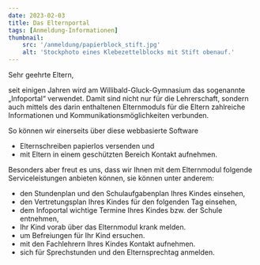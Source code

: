 ```yaml
---
date: 2023-02-03
title: Das Elternportal
tags: [Anmeldung-Informationen]
thumbnail: 
    src: '/anmeldung/papierblock_stift.jpg'
    alt: 'Stockphoto eines Klebezettelblocks mit Stift obenauf.'
---
```


Sehr geehrte Eltern,

seit einigen Jahren wird am Willibald-Gluck-Gymnasium das sogenannte „Infoportal“ verwendet. Damit sind nicht nur für die Lehrerschaft, sondern auch mittels des darin enthaltenen Elternmoduls für die Eltern zahlreiche Informationen und Kommunikationsmöglichkeiten verbunden.

So können wir einerseits über diese webbasierte Software
- Elternschreiben papierlos versenden und
- mit Eltern in einem geschützten Bereich Kontakt aufnehmen.

Besonders aber freut es uns, dass wir Ihnen mit dem Elternmodul folgende Serviceleistungen anbieten können, sie können unter anderem:

- den Stundenplan und den Schulaufgabenplan Ihres Kindes einsehen,
- den Vertretungsplan Ihres Kindes für den folgenden Tag einsehen,
- dem Infoportal wichtige Termine Ihres Kindes bzw. der Schule entnehmen,
- Ihr Kind vorab über das Elternmodul krank melden.
- um Befreiungen für Ihr Kind ersuchen. 
- mit den Fachlehrern Ihres Kindes Kontakt aufnehmen.
- sich für Sprechstunden und den Elternsprechtag anmelden. 